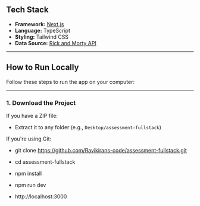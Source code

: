 ## Tech Stack

- **Framework:** [Next.js](https://nextjs.org/)
- **Language:** TypeScript
- **Styling:** Tailwind CSS
- **Data Source:** [Rick and Morty API](https://rickandmortyapi.com/)

---


## How to Run Locally

Follow these steps to run the app on your computer:

---

### 1. Download the Project

If you have a ZIP file:
- Extract it to any folder (e.g., `Desktop/assessment-fullstack`)

If you're using Git:

- git clone https://github.com/Ravikirans-code/assessment-fullstack.git

- cd assessment-fullstack

- npm install
- npm run dev

- http://localhost:3000


